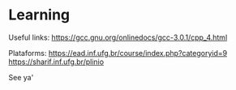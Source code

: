 # Learning

Useful links:
  https://gcc.gnu.org/onlinedocs/gcc-3.0.1/cpp_4.html

Plataforms:
  https://ead.inf.ufg.br/course/index.php?categoryid=9
  https://sharif.inf.ufg.br/plinio

See ya'

